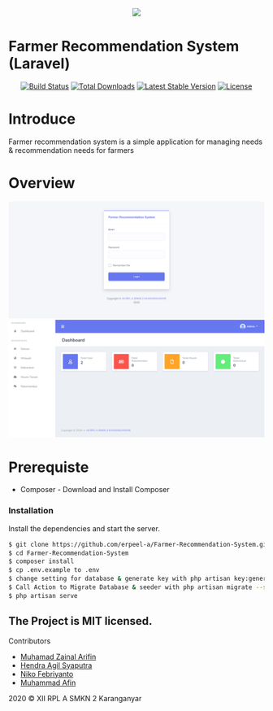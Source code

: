 <p align="center"><a href="https://laravel.com" target="_blank"><img src="https://raw.githubusercontent.com/laravel/art/master/logo-lockup/5%20SVG/2%20CMYK/1%20Full%20Color/laravel-logolockup-cmyk-red.svg" width="400"></a></p>

# Farmer Recommendation System (Laravel)

<p align="center">
<a href="https://travis-ci.org/laravel/framework"><img src="https://travis-ci.org/laravel/framework.svg" alt="Build Status"></a>
<a href="https://packagist.org/packages/laravel/framework"><img src="https://poser.pugx.org/laravel/framework/d/total.svg" alt="Total Downloads"></a>
<a href="https://packagist.org/packages/laravel/framework"><img src="https://poser.pugx.org/laravel/framework/v/stable.svg" alt="Latest Stable Version"></a>
<a href="https://packagist.org/packages/laravel/framework"><img src="https://poser.pugx.org/laravel/framework/license.svg" alt="License"></a>
</p>

# Introduce

Farmer recommendation system is a simple application for managing needs & recommendation needs for farmers

# Overview

![Login](public/img/preview-login.png)
![Admin](public/img/preview-admin.png)

# Prerequiste

-   Composer - Download and Install Composer

### Installation

Install the dependencies and start the server.

```sh
$ git clone https://github.com/erpeel-a/Farmer-Recommendation-System.git
$ cd Farmer-Recommendation-System
$ composer install
$ cp .env.example to .env
$ change setting for database & generate key with php artisan key:generate
$ Call Action to Migrate Database & seeder with php artisan migrate --seed
$ php artisan serve
```

## The Project is MIT licensed.

Contributors

-   [Muhamad Zainal Arifin](https://github.com/Zainal21)
-   [Hendra Agil Syaputra](https://github.com/hendraaagil)
-   [Niko Febriyanto](https://github.com/NFebri)
-   [Muhammad Afin](https://github.com/muhammadafin)

2020 © XII RPL A SMKN 2 Karanganyar
